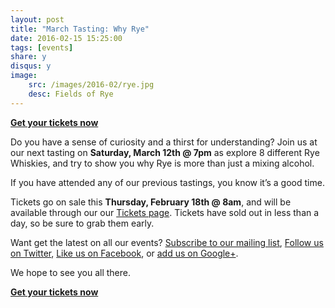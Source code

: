 ```yaml
---
layout: post
title: "March Tasting: Why Rye"
date: 2016-02-15 15:25:00
tags: [events]
share: y
disqus: y
image:
    src: /images/2016-02/rye.jpg
    desc: Fields of Rye
---
```


**[Get your tickets now][1]**

Do you have a sense of curiosity and a thirst for understanding? Join us at our next tasting on **Saturday, March 12th @ 7pm** as explore 8 different Rye Whiskies, and try to show you why Rye is more than just a mixing alcohol.

If you have attended any of our previous tastings, you know it’s a good time. 

Tickets go on sale this **Thursday, February 18th @ 8am**, and will be available through our our [Tickets page][1]. Tickets have sold out in less than a day, so be sure to grab them early. 

Want get the latest on all our events? [Subscribe to our mailing list][2], [Follow us on Twitter][3], [Like us on Facebook][4], or [add us on Google+][5].

We hope to see you all there.

**[Get your tickets now][1]**

  [1]: /tickets/
  [2]: /subscribe/
  [3]: http://twitter.com/whiskydev
  [4]: http://www.facebook.com/whiskydev
  [5]: http://plus.google.com/+Whiskydev
